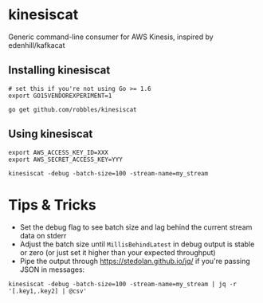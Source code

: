 # kinesiscat
Generic command-line consumer for AWS Kinesis, inspired by edenhill/kafkacat

## Installing kinesiscat

```
# set this if you're not using Go >= 1.6
export GO15VENDOREXPERIMENT=1

go get github.com/robbles/kinesiscat
```

## Using kinesiscat

```
export AWS_ACCESS_KEY_ID=XXX
export AWS_SECRET_ACCESS_KEY=YYY

kinesiscat -debug -batch-size=100 -stream-name=my_stream
```

# Tips & Tricks

- Set the debug flag to see batch size and lag behind the current stream data on stderr
- Adjust the batch size until `MillisBehindLatest` in debug output is stable or zero (or just set it higher than your expected throughput)
- Pipe the output through https://stedolan.github.io/jq/ if you're passing JSON in messages:

```
kinesiscat -debug -batch-size=100 -stream-name=my_stream | jq -r '[.key1,.key2] | @csv'
```
